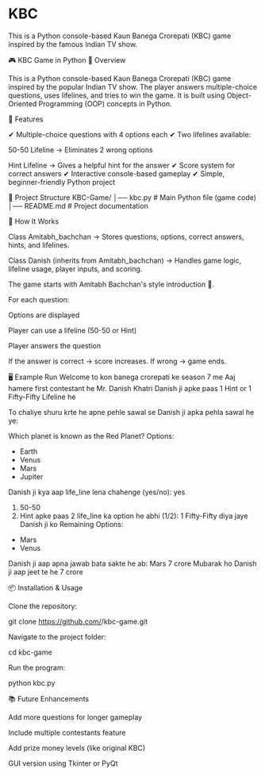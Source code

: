 # KBC
This is a Python console-based Kaun Banega Crorepati (KBC) game inspired by the famous Indian TV show.

🎮 KBC Game in Python
📌 Overview

This is a Python console-based Kaun Banega Crorepati (KBC) game inspired by the popular Indian TV show.
The player answers multiple-choice questions, uses lifelines, and tries to win the game.
It is built using Object-Oriented Programming (OOP) concepts in Python.

🚀 Features

✔ Multiple-choice questions with 4 options each
✔ Two lifelines available:

50-50 Lifeline → Eliminates 2 wrong options

Hint Lifeline → Gives a helpful hint for the answer
✔ Score system for correct answers
✔ Interactive console-based gameplay
✔ Simple, beginner-friendly Python project

📂 Project Structure
KBC-Game/
│── kbc.py        # Main Python file (game code)
│── README.md     # Project documentation

🔧 How It Works

Class Amitabh_bachchan → Stores questions, options, correct answers, hints, and lifelines.

Class Danish (inherits from Amitabh_bachchan) → Handles game logic, lifeline usage, player inputs, and scoring.

The game starts with Amitabh Bachchan's style introduction 🎤.

For each question:

Options are displayed

Player can use a lifeline (50-50 or Hint)

Player answers the question

If the answer is correct → score increases.
If wrong → game ends.

🖥️ Example Run
Welcome to kon banega crorepati ke season 7 me
Aaj hamere first contestant he Mr. Danish Khatri
Danish ji apke paas 1 Hint or 1 Fifty-Fifty Lifeline he 

To chaliye shuru krte he apne pehle sawal se
Danish ji apka pehla sawal he ye:

 Which planet is known as the Red Planet?
Options:
- Earth
- Venus
- Mars
- Jupiter

Danish ji kya aap life_line lena chahenge (yes/no): yes
1. 50-50
2. Hint
apke paas 2 life_line ka option he abhi (1/2): 1
Fifty-Fifty diya jaye Danish ji ko
Remaining Options:
- Mars
- Venus

Danish ji aap apna jawab bata sakte he ab: Mars
7 crore
Mubarak ho Danish ji aap jeet te he 7 crore

📦 Installation & Usage

Clone the repository:

git clone https://github.com/<your-username>/kbc-game.git


Navigate to the project folder:

cd kbc-game


Run the program:

python kbc.py

📚 Future Enhancements

Add more questions for longer gameplay

Include multiple contestants feature

Add prize money levels (like original KBC)

GUI version using Tkinter or PyQt
